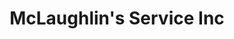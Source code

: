 ---
title: "McLaughlin's Service Inc"
url: /millbury/mclaughlins-service-inc/
shop: Autowerkstatt
---
